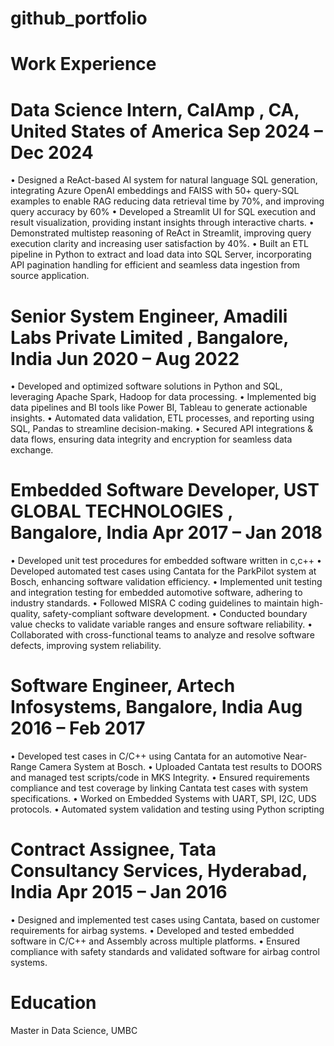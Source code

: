 # github_portfolio
# Work Experience
# Data Science Intern, CalAmp , CA, United States of America	                   Sep 2024 – Dec 2024
  •	Designed a ReAct-based AI system for natural language SQL generation, integrating Azure OpenAI embeddings and FAISS with 50+ query-SQL examples to enable RAG 
    reducing data retrieval time by 70%, and improving query accuracy by 60%
  •	Developed a Streamlit UI for SQL execution and result visualization, providing instant insights through interactive charts.
  •	Demonstrated multistep reasoning of ReAct in Streamlit, improving query execution clarity and increasing user satisfaction by 40%.
  •	Built an ETL pipeline in Python to extract and load data into SQL Server, incorporating API pagination handling for efficient and seamless data ingestion from 
    source application.
# Senior System Engineer, Amadili Labs Private Limited , Bangalore, India	       Jun 2020 – Aug 2022
  •	Developed and optimized software solutions in Python and SQL, leveraging Apache Spark, Hadoop for data processing.
  •	Implemented big data pipelines and BI tools like Power BI, Tableau to generate actionable insights.
  •	Automated data validation, ETL processes, and reporting using SQL, Pandas to streamline decision-making.
  •	Secured API integrations & data flows, ensuring data integrity and encryption for seamless data exchange.
# Embedded Software Developer, UST GLOBAL TECHNOLOGIES , Bangalore, India	       Apr 2017 – Jan 2018
  •	Developed unit test procedures for embedded software written in c,c++ 
  •	Developed automated test cases using Cantata for the ParkPilot system at Bosch, enhancing software validation efficiency.
  •	Implemented unit testing and integration testing for embedded automotive software, adhering to industry standards.
  •	Followed MISRA C coding guidelines to maintain high-quality, safety-compliant software development.
  •	Conducted boundary value checks to validate variable ranges and ensure software reliability.
  •	Collaborated with cross-functional teams to analyze and resolve software defects, improving system reliability.
# Software Engineer, Artech Infosystems, Bangalore, India	                       Aug 2016 – Feb 2017
  •	Developed test cases in C/C++ using Cantata for an automotive Near-Range Camera System at Bosch.
  •	Uploaded Cantata test results to DOORS and managed test scripts/code in MKS Integrity.
  •	Ensured requirements compliance and test coverage by linking Cantata test cases with system specifications.
  •	Worked on Embedded Systems with UART, SPI, I2C, UDS protocols.
  •	Automated system validation and testing using Python scripting
# Contract Assignee, Tata Consultancy Services, Hyderabad, India	               Apr 2015 – Jan 2016
  •	Designed and implemented test cases using Cantata, based on customer requirements for airbag systems.
  •	Developed and tested embedded software in C/C++ and Assembly across multiple platforms.
  •	Ensured compliance with safety standards and validated software for airbag control systems.
# Education
  Master in Data Science, UMBC

